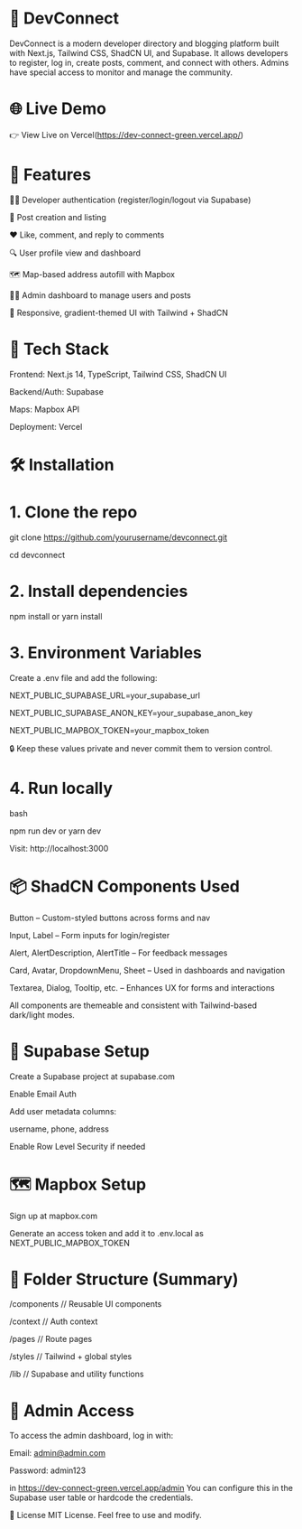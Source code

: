 # 📘 DevConnect
DevConnect is a modern developer directory and blogging platform built with Next.js, Tailwind CSS, ShadCN UI, and Supabase. It allows developers to register, log in, create posts, comment, and connect with others. Admins have special access to monitor and manage the community.

# 🌐 Live Demo
👉 View Live on Vercel(https://dev-connect-green.vercel.app/)

# 📌 Features
🧑‍💻 Developer authentication (register/login/logout via Supabase)

📝 Post creation and listing

❤️ Like, comment, and reply to comments

🔍 User profile view and dashboard

🗺️ Map-based address autofill with Mapbox

👨‍💼 Admin dashboard to manage users and posts

🎨 Responsive, gradient-themed UI with Tailwind + ShadCN

# 🚀 Tech Stack
Frontend: Next.js 14, TypeScript, Tailwind CSS, ShadCN UI

Backend/Auth: Supabase

Maps: Mapbox API

Deployment: Vercel

 # 🛠️ Installation
 # 1. Clone the repo

git clone https://github.com/yourusername/devconnect.git

cd devconnect

# 2. Install dependencies

npm install or yarn install

# 3. Environment Variables
Create a .env file and add the following:

NEXT_PUBLIC_SUPABASE_URL=your_supabase_url

NEXT_PUBLIC_SUPABASE_ANON_KEY=your_supabase_anon_key

NEXT_PUBLIC_MAPBOX_TOKEN=your_mapbox_token

🔒 Keep these values private and never commit them to version control.

# 4. Run locally
bash

npm run dev or yarn dev

Visit: http://localhost:3000

# 📦 ShadCN Components Used
Button – Custom-styled buttons across forms and nav

Input, Label – Form inputs for login/register

Alert, AlertDescription, AlertTitle – For feedback messages

Card, Avatar, DropdownMenu, Sheet – Used in dashboards and navigation

Textarea, Dialog, Tooltip, etc. – Enhances UX for forms and interactions

All components are themeable and consistent with Tailwind-based dark/light modes.

# 🧪 Supabase Setup
Create a Supabase project at supabase.com

Enable Email Auth

Add user metadata columns:

username, phone, address

Enable Row Level Security if needed

# 🗺️ Mapbox Setup
Sign up at mapbox.com

Generate an access token and add it to .env.local as NEXT_PUBLIC_MAPBOX_TOKEN

# 📁 Folder Structure (Summary)

/components      // Reusable UI components

/context         // Auth context

/pages           // Route pages

/styles          // Tailwind + global styles

/lib             // Supabase and utility functions

# 👮 Admin Access
To access the admin dashboard, log in with:

Email: admin@admin.com

Password: admin123

in https://dev-connect-green.vercel.app/admin
You can configure this in the Supabase user table or hardcode the credentials.

📄 License
MIT License. Feel free to use and modify.
